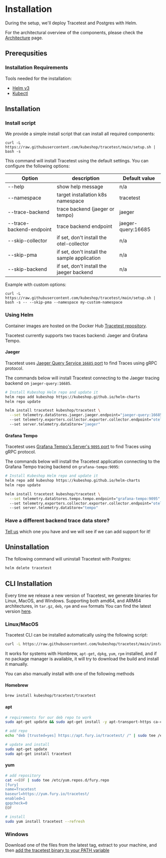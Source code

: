 # Installation

During the setup, we'll deploy Tracetest and Postgres with Helm.

For the architectural overview of the components, please check the [Architecture](architecture.md) page.

## **Prerequsities**

### **Installation Requirements**

Tools needed for the installation:

- [Helm v3](https://helm.sh/docs/intro/install/)
- [Kubectl](https://kubernetes.io/docs/tasks/tools/)

## **Installation**

### Install script

We provide a simple install script that can install all required components:

```
curl -L https://raw.githubusercontent.com/kubeshop/tracetest/main/setup.sh | bash -s
```

This command will install Tracetest using the default settings. You can configure the following options:

| Option                   | description                                  | Default value      |
| ------------------------ | -------------------------------------------- | ------------------ |
| --help                   | show help message                            | n/a                |
| --namespace              | target installation k8s namespace            | tracetest          |
| --trace-backend          | trace backend (jaeger or tempo)              | jaeger             |
| --trace-backend-endpoint | trace backend endpoint                       | jaeger-query:16685 |
| --skip-collector         | if set, don't install the otel-collector     | n/a                |
| --skip-pma               | if set, don't install the sample application | n/a                |
| --skip-backend           | if set, don't install the jaeger backend     | n/a                |

Example with custom options:

```
curl -L https://raw.githubusercontent.com/kubeshop/tracetest/main/setup.sh | bash -s -- --skip-pma --namespace my-custom-namespace
```

### **Using Helm**

Container images are hosted on the Docker Hub [Tracetest repository](https://hub.docker.com/r/kubeshop/tracetest).

Tracetest currently supports two traces backend: Jaeger and Grafana Tempo.

#### **Jaeger**

Tracetest uses [Jaeger Query Service `16685` port](https://www.jaegertracing.io/docs/1.32/deployment/#query-service--ui) to find Traces using gRPC protocol.

The commands below will install Tracetest connecting to the Jaeger tracing backend on `jaeger-query:16685`.

```sh
# Install Kubeshop Helm repo and update it
helm repo add kubeshop https://kubeshop.github.io/helm-charts
helm repo update

helm install tracetest kubeshop/tracetest \
  --set telemetry.dataStores.jaeger.jaeger.endpoint="jaeger-query:16685" \ # update this value to point to your jaeger install
  --set telemetry.exporters.collector.exporter.collector.endpoint="otel-collector:4317" \ # update this value to point to your collector install
  --set server.telemetry.dataStore="jaeger"
```

#### **Grafana Tempo**

Tracetest uses [Grafana Tempo's Server's `9095` port](https://grafana.com/docs/tempo/latest/configuration/#server) to find Traces using gRPC protocol.

The commands below will install the Tracetest application connecting to the Grafana Tempo tracing backend on `grafana-tempo:9095`:

```sh
# Install Kubeshop Helm repo and update it
helm repo add kubeshop https://kubeshop.github.io/helm-charts
helm repo update

helm install tracetest kubeshop/tracetest \
  --set telemetry.dataStores.tempo.tempo.endpoint="grafana-tempo:9095" \ # update this value to point to your tempo install
  --set telemetry.exporters.collector.exporter.collector.endpoint="otel-collector:4317" \ # update this value to point to your collector install
  --set server.telemetry.dataStore="tempo"
```

### **Have a different backend trace data store?**

[Tell us](https://github.com/kubeshop/tracetest/issues/new?assignees=&labels=&template=feature_request.md&title=) which one you have and we will see if we can add support for it!

## **Uninstallation**

The following command will uninstall Tracetest with Postgres:

```sh
helm delete tracetest
```

## CLI Installation
Every time we release a new version of Tracetest, we generate binaries for Linux, MacOS, and Windows. Supporting both amd64, and ARM64 architectures, in `tar.gz`, `deb`, `rpm` and `exe` formats
You can find the latest version [here](https://github.com/kubeshop/tracetest/releases/latest).

### Linux/MacOS

Tracetest CLI can be installed automatically using the following script:
```sh
curl -L https://raw.githubusercontent.com/kubeshop/tracetest/main/install-cli.sh | bash
```

It works for systems with Hombrew, `apt-get`, `dpkg`, `yum`, `rpm` installed, and if no package manager is available, it will try to download the build and install it manually.

You can also manually install with one of the following methods

#### Homebrew

```sh
brew install kubeshop/tracetest/tracetest
```

#### apt

```sh
# requirements for our deb repo to work
sudo apt-get update && sudo apt-get install -y apt-transport-https ca-certificates

# add repo
echo "deb [trusted=yes] https://apt.fury.io/tracetest/ /" | sudo tee /etc/apt/sources.list.d/fury.list

# update and install
sudo apt-get update
sudo apt-get install tracetest
```

#### yum

```sh
# add repository
cat <<EOF | sudo tee /etc/yum.repos.d/fury.repo
[fury]
name=Tracetest
baseurl=https://yum.fury.io/tracetest/
enabled=1
gpgcheck=0
EOF

# install
sudo yum install tracetest --refresh
```

### Windows
Download one of the files from the latest tag, extract to your machine, and then [add the tracetest binary to your PATH variable](https://stackoverflow.com/a/41895179)
